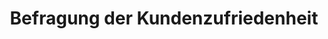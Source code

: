 ---
layout: article
title: Befragung der Kundenzufriedenheit
description: 
  - Dieses Template gibt die Möglichkeit mit Hilfe eines Touchscreens über die Kundenzufriedenheit abstimmen zu lassen. Man kann sich die Ergebnisse ansehen und per E-Mail schicken lassen.
lang: de
weight: 500
isDraft: false
ref: Customer_satisfaction_survey
category:
image: Customer_satisfaction_survey_EN.png
download: Customer_satisfaction_survey_EN.pbmx
overview_description:
overview_benefits:
overview_data_sources:
---